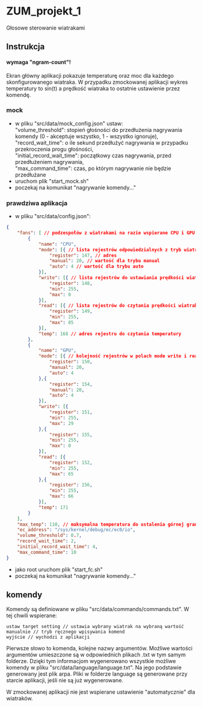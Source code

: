 # ZUM_projekt_1
Głosowe sterowanie wiatrakami

## Instrukcja
#### wymaga "ngram-count"!

Ekran główny aplikacji pokazuje temperaturę oraz moc dla każdego skonfigurowanego wiatraka. 
W przypadku zmockowanej aplikacji wykres temperatury to sin(t) a prędkość wiatraka to ostatnie
ustawienie przez komendę.

### mock
- w pliku "src/data/mock_config.json" ustaw: \
"volume_threshold": stopień głośności do przedłużenia nagrywania komendy (0 - akceptuje wszystko, 1 - wszystko ignoruje), \
"record_wait_time": o ile sekund przedłużyć nagrywania w przypadku przekroczenia progu głośności, \
"initial_record_wait_time": początkowy czas nagrywania, przed przedłużeniem nagrywania, \
"max_command_time": czas, po którym nagrywanie nie będzie przedłużane
- uruchom plik "start_mock.sh"
- poczekaj na komunikat "nagrywanie komendy..."

### prawdziwa aplikacja
- w pliku "src/data/config.json":
```json
{
    "fans": [ // podzespołów z wiatrakami na razie wspierane CPU i GPU
        {
            "name": "CPU",
            "mode": [{ // lista rejestrów odpowiedzialnych z tryb wiatraków
                "register": 147, // adres
                "manual": 20, // wartość dla trybu manual
                "auto": 4 // wartość dla trybu auto
            }],
            "write": [{ // lista rejestrów do ustawiania prędkości wiatraków
                "register": 148,
                "min": 255,
                "max": 0
            }],
            "read": [{ // lista rejestrów do czytania prędkości wiatraków
                "register": 149,
                "min": 255,
                "max": 85
            }],
            "temp": 168 // adres rejestru do czytania temperatury
        },
        {
            "name": "GPU",
            "mode": [{ // kolejność rejestrów w polach mode write i read musi się zgadzać
                "register": 150,
                "manual": 20,
                "auto": 4
            },{
                "register": 154,
                "manual": 20,
                "auto": 4
            }],
            "write": [{
                "register": 151,
                "min": 255,
                "max": 29
            },{
                "register": 155,
                "min": 255,
                "max": 0
            }],
            "read": [{
                "register": 152,
                "min": 255,
                "max": 65
            },{
                "register": 156,
                "min": 255,
                "max": 66
            }],
            "temp": 171
        }
    ],
    "max_temp": 110, // maksymalna temperatura do ustalenia górnej granicy wykresu
    "ec_address": "/sys/kernel/debug/ec/ec0/io",
    "volume_threshold": 0.7,
    "record_wait_time": 2,
    "initial_record_wait_time": 4,
    "max_command_time": 10
}
```
- jako root uruchom plik "start_fc.sh"
- poczekaj na komunikat "nagrywanie komendy..."
## komendy
Komendy są definiowane w pliku "src/data/commands/commands.txt". W tej chwili wspierane:
```
ustaw target setting // ustawia wybrany wiatrak na wybraną wartość
manualnie // tryb ręcznego wpisywania komend
wyjście // wychodzi z aplikacji
```
Pierwsze słowo to komenda, kolejne nazwy argumentów. Możliwe wartości argumentów umieszczone są 
w odpowiednich plikach .txt w tym samym folderze. Dzięki tym informacjom wygenerowano wszystkie możliwe 
komendy w pliku "src/data/language/language.txt". Na jego podstawie generowany jest plik arpa. 
Pliki w folderze language są generowane przy starcie aplikacji, jeśli nie są już wygenerowane.

W zmockowanej aplikacji nie jest wspierane ustawienie "automatycznie" dla wiatraków.